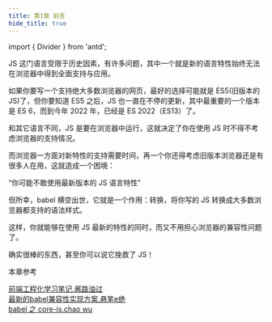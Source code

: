 ```yaml
---
title: 第1章 前言
hide_title: true
---
```

import { Divider } from 'antd';

JS 这门语言受限于历史因素，有许多问题，其中一个就是新的语言特性始终无法在浏览器中得到全面支持与应用。

如果你要写一个支持绝大多数浏览器的网页，最好的选择可能就是 ES5(旧版本的 JS)了，但你要知道 ES5 之后，JS 也一直在不停的更新，其中最重要的一个版本是 ES 6，而到今年 2022 年，已经是 ES 2022（ES13）了。

和其它语言不同，JS 是要在浏览器中运行，这就决定了你在使用 JS 时不得不考虑浏览器的支持情况。

而浏览器一方面对新特性的支持需要时间，再一个你还得考虑旧版本浏览器还是有很多人在用，这就造成一个困境：

“你可能不敢使用最新版本的 JS 语言特性”

但所幸，babel 横空出世，它就是一个作用：转换，将你写的 JS 转换成大多数浏览器都支持的语法样式。

这样，你就能够在使用 JS 最新的特性的同时，而又不用担心浏览器的兼容性问题了。

确实很棒的东西，甚至你可以说它挽救了 JS！

<Divider>本章参考</Divider>

[前端工程化学习笔记.酱路油过](https://www.kancloud.cn/cyyspring/webpack/2670925)   
[最新的babel兼容性实现方案.悬笔e绝](https://baijiahao.baidu.com/s?id=1709714903451987794)   
[babel 之 core-js.chao wu](https://zhuanlan.zhihu.com/p/403826116)